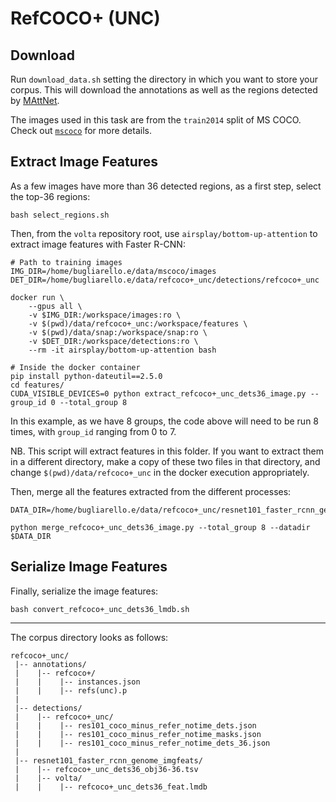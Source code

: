 # RefCOCO+ (UNC)

## Download
Run `download_data.sh` setting the directory in which you want to store your corpus.
This will download the annotations as well as the regions detected by [MAttNet](https://github.com/lichengunc/MAttNet). 

The images used in this task are from the `train2014` split of MS COCO.
Check out [`mscoco`](../mscoco) for more details.

## Extract Image Features
As a few images have more than 36 detected regions, as a first step, select the top-36 regions:

```text
bash select_regions.sh
```

Then, from the `volta` repository root, use `airsplay/bottom-up-attention` to extract image features with Faster R-CNN:
```text
# Path to training images
IMG_DIR=/home/bugliarello.e/data/mscoco/images
DET_DIR=/home/bugliarello.e/data/refcoco+_unc/detections/refcoco+_unc

docker run \
    --gpus all \
    -v $IMG_DIR:/workspace/images:ro \
    -v $(pwd)/data/refcoco+_unc:/workspace/features \
    -v $(pwd)/data/snap:/workspace/snap:ro \
    -v $DET_DIR:/workspace/detections:ro \
    --rm -it airsplay/bottom-up-attention bash

# Inside the docker container
pip install python-dateutil==2.5.0
cd features/
CUDA_VISIBLE_DEVICES=0 python extract_refcoco+_unc_dets36_image.py --group_id 0 --total_group 8
```
In this example, as we have 8 groups, the code above will need to be run 8 times, with `group_id` ranging from 0 to 7. 

NB. This script will extract features in this folder.
If you want to extract them in a different directory, make a copy of these two files in that directory,
and change `$(pwd)/data/refcoco+_unc` in the docker execution appropriately.

Then, merge all the features extracted from the different processes:
```text
DATA_DIR=/home/bugliarello.e/data/refcoco+_unc/resnet101_faster_rcnn_genome_imgfeats

python merge_refcoco+_unc_dets36_image.py --total_group 8 --datadir $DATA_DIR
```

## Serialize Image Features
Finally, serialize the image features:
```text
bash convert_refcoco+_unc_dets36_lmdb.sh
```

---

The corpus directory looks as follows:
```text
refcoco+_unc/
 |-- annotations/
 |    |-- refcoco+/
 |    |    |-- instances.json
 |    |    |-- refs(unc).p
 |
 |-- detections/
 |    |-- refcoco+_unc/
 |    |    |-- res101_coco_minus_refer_notime_dets.json
 |    |    |-- res101_coco_minus_refer_notime_masks.json
 |    |    |-- res101_coco_minus_refer_notime_dets_36.json
 |
 |-- resnet101_faster_rcnn_genome_imgfeats/
 |    |-- refcoco+_unc_dets36_obj36-36.tsv
 |    |-- volta/
 |    |    |-- refcoco+_unc_dets36_feat.lmdb

```
